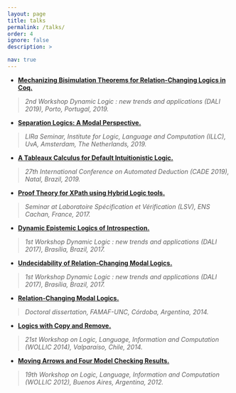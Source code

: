 ```yaml
---
layout: page
title: talks
permalink: /talks/
order: 4
ignore: false
description: >

nav: true
---
```


* [**Mechanizing Bisimulation Theorems for Relation-Changing Logics in Coq.**](https://cs.famaf.unc.edu.ar/~rfervari/files/talks/2019-dali.pdf)
>*2nd Workshop Dynamic Logic : new trends and applications (DALI 2019), Porto, Portugal, 2019.*

* [**Separation Logics: A Modal Perspective.**](https://cs.famaf.unc.edu.ar/~rfervari/files/talks/2019-illc.pdf)
>*LIRa Seminar, Institute for Logic, Language and Computation (ILLC),  UvA, Amsterdam, The Netherlands, 2019.*

* [**A Tableaux Calculus for Default Intuitionistic Logic.**](https://cs.famaf.unc.edu.ar/~rfervari/files/talks/2019-cade.pdf)
>*27th International Conference on Automated Deduction (CADE 2019), Natal, Brazil, 2019.*

* [**Proof Theory for XPath using Hybrid Logic tools.**](https://cs.famaf.unc.edu.ar/~rfervari/files/talks/2017-lsv.pdf)
>*Seminar at Laboratoire Spécification et Vérification (LSV), ENS Cachan, France, 2017.*

* [**Dynamic Epistemic Logics of Introspection.**](https://cs.famaf.unc.edu.ar/~rfervari/files/talks/2017-dalia.pdf)
>*1st Workshop Dynamic Logic : new trends and applications (DALI 2017), Brasília, Brazil, 2017.*

* [**Undecidability of Relation-Changing Modal Logics.**](https://cs.famaf.unc.edu.ar/~rfervari/files/talks/2017-dalib.pdf)
>*1st Workshop Dynamic Logic : new trends and applications (DALI 2017), Brasília, Brazil, 2017.*

* [**Relation-Changing Modal Logics.**](https://cs.famaf.unc.edu.ar/~rfervari/files/talks/2014-phd.pdf)
>*Doctoral dissertation, FAMAF-UNC, Córdoba, Argentina, 2014.*

* [**Logics with Copy and Remove.**](https://cs.famaf.unc.edu.ar/~rfervari/files/talks/2014-wollic.pdf)
>*21st Workshop on Logic, Language, Information and Computation (WOLLIC 2014), Valparaíso, Chile, 2014.*

* [**Moving Arrows and Four Model Checking Results.**](https://cs.famaf.unc.edu.ar/~rfervari/files/talks/2012-wollic.pdf)
>*19th Workshop on Logic, Language, Information and Computation (WOLLIC 2012), Buenos Aires, Argentina, 2012.*